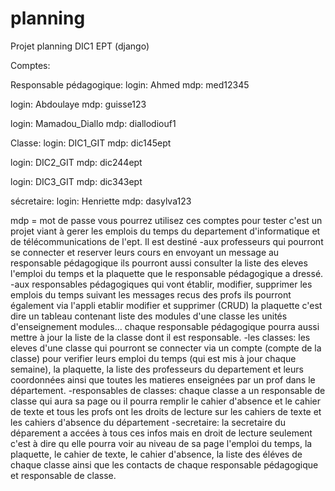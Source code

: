 # planning
Projet planning DIC1 EPT (django)


Comptes:

Responsable pédagogique: 
login: Ahmed
mdp: med12345

login: Abdoulaye
mdp: guisse123

login: Mamadou_Diallo
mdp: diallodiouf1


Classe:
login: DIC1_GIT
mdp: dic145ept

login: DIC2_GIT
mdp: dic244ept

login: DIC3_GIT
mdp: dic343ept

sécretaire:
login: Henriette
mdp: dasylva123

mdp = mot de passe 
vous pourrez utilisez ces comptes pour tester c'est un projet viant à gerer les emplois du temps du departement d'informatique et de télécommunications de l'ept. 
Il est destiné
-aux professeurs qui pourront se connecter et reserver leurs cours en envoyant un message au responsable pédagogique ils pourront aussi consulter la liste des eleves l'emploi du temps et la plaquette que le responsable pédagogique a dressé.
-aux responsables pédagogiques qui vont établir, modifier, supprimer les emplois du temps suivant les messages recus des profs ils pourront également via l'appli etablir modifier et supprimer (CRUD) la plaquette c'est dire un tableau contenant liste des modules d'une classe les unités d'enseignement modules... chaque responsable pédagogique pourra aussi mettre à jour la liste de la classe dont il est responsable.
-les classes: les eleves d'une classe qui pourront se connecter via un compte (compte de la classe) pour verifier leurs emploi du temps (qui est mis à jour chaque semaine), la plaquette, la liste des professeurs du departement et leurs coordonnées ainsi que toutes les matieres enseignées par un prof dans le département.
-responsables de classes: chaque classe a un responsable de classe qui aura sa page ou il pourra remplir le cahier d'absence et le cahier de texte et tous les profs ont les droits de lecture sur les cahiers de texte et les cahiers d'absence du département
-secretaire: la secretaire du déparement a accées à tous ces infos mais en droit de lecture seulement c'est à dire qu elle pourra voir au niveau de sa page l'emploi du temps, la plaquette, le cahier de texte, le cahier d'absence, la liste des éléves de chaque classe  ainsi que les contacts de chaque responsable pédagogique et responsable de classe.

